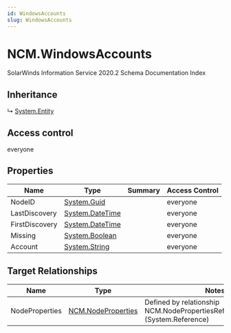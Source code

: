 ```yaml
---
id: WindowsAccounts
slug: WindowsAccounts
---
```


# NCM.WindowsAccounts

SolarWinds Information Service 2020.2 Schema Documentation Index

## Inheritance

↳ [System.Entity](./../System/Entity)

## Access control

everyone

## Properties

| Name | Type | Summary | Access Control |
| ------ | ------ | ------ | ------ |
| NodeID | [System.Guid](https://docs.microsoft.com/en-us/dotnet/api/system.guid) |  | everyone |
| LastDiscovery | [System.DateTime](https://docs.microsoft.com/en-us/dotnet/api/system.datetime) |  | everyone |
| FirstDiscovery | [System.DateTime](https://docs.microsoft.com/en-us/dotnet/api/system.datetime) |  | everyone |
| Missing | [System.Boolean](https://docs.microsoft.com/en-us/dotnet/api/system.boolean) |  | everyone |
| Account | [System.String](https://docs.microsoft.com/en-us/dotnet/api/system.string) |  | everyone |

## Target Relationships

| Name | Type | Notes |
| ------ | ------ | ------ |
| NodeProperties | [NCM.NodeProperties](./../NCM/NodeProperties) | Defined by relationship NCM.NodePropertiesRefWindowsAccounts (System.Reference) |

